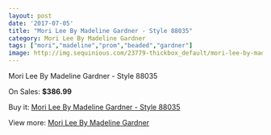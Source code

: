 ```yaml
---
layout: post
date: '2017-07-05'
title: "Mori Lee By Madeline Gardner - Style 88035"
category: Mori Lee By Madeline Gardner
tags: ["mori","madeline","prom","beaded","gardner"]
image: http://img.sequinious.com/23779-thickbox_default/mori-lee-by-madeline-gardner-style-88035.jpg
---
```

Mori Lee By Madeline Gardner - Style 88035

On Sales: **$386.99**
<a href="https://www.sequinious.com/mori-lee-by-madeline-gardner/9055-mori-lee-by-madeline-gardner-style-88035.html"><amp-img layout="responsive" width="600" height="600" src="//img.sequinious.com/23779-thickbox_default/mori-lee-by-madeline-gardner-style-88035.jpg" alt="Mori Lee By Madeline Gardner - Style 88035 0" /></a>
<a href="https://www.sequinious.com/mori-lee-by-madeline-gardner/9055-mori-lee-by-madeline-gardner-style-88035.html"><amp-img layout="responsive" width="600" height="600" src="//img.sequinious.com/23780-thickbox_default/mori-lee-by-madeline-gardner-style-88035.jpg" alt="Mori Lee By Madeline Gardner - Style 88035 1" /></a>

Buy it: [Mori Lee By Madeline Gardner - Style 88035](https://www.sequinious.com/mori-lee-by-madeline-gardner/9055-mori-lee-by-madeline-gardner-style-88035.html "Mori Lee By Madeline Gardner - Style 88035")

View more: [Mori Lee By Madeline Gardner](https://www.sequinious.com/29-mori-lee-by-madeline-gardner "Mori Lee By Madeline Gardner")